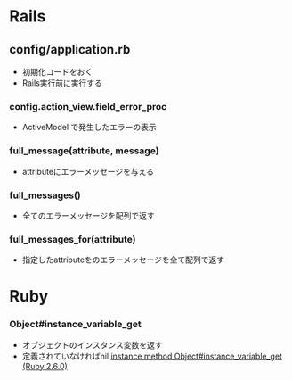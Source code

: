 # Rails
## config/application.rb
- 初期化コードをおく
- Rails実行前に実行する


### config.action_view.field_error_proc
- ActiveModel で発生したエラーの表示

### full_message(attribute, message)
- attributeにエラーメッセージを与える
### full_messages()
- 全てのエラーメッセージを配列で返す
### full_messages_for(attribute)
- 指定したattributeをのエラーメッセージを全て配列で返す

# Ruby
### Object#instance_variable_get
- オブジェクトのインスタンス変数を返す
- 定義されていなければnil
[instance method Object#instance_variable_get (Ruby 2.6.0)](https://docs.ruby-lang.org/ja/latest/method/Object/i/instance_variable_get.html)

